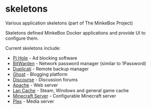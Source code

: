 # skeletons
Various application skeletons (part of The MinkeBox Project)

Skeletons defined MinkeBox Docker applications and provide UI to configure them.

Current skeletons include:
* [Pi Hole](https://pi-hole.net/) - Ad blocking software
* [BitWarden](https://bitwarden.com/) - Network password manager (similar to 1Password)
* [Duplicati](https://www.duplicati.com/) - Remote backup manager
* [Ghost](https://ghost.org/) - Blogging platform
* [Discourse](https://www.discourse.org/) - Discussion forums
* [Apache](https://httpd.apache.org/) - Web server
* [Lan Cache](https://lancache.net/) - Steam, Windows and general game cache
* [Minecraft Server](https://hub.docker.com/r/itzg/minecraft-server) - Configurable Minecraft server
* [Plex](https://www.plex.tv/) - Media server
